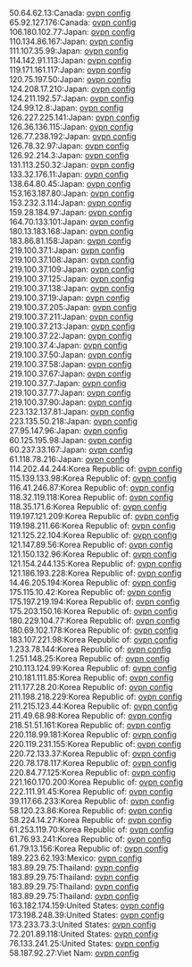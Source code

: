 50.64.62.13:Canada: [ovpn config](vpn/50_64_62_13.ovpn)  
65.92.127.176:Canada: [ovpn config](vpn/65_92_127_176.ovpn)  
106.180.102.77:Japan: [ovpn config](vpn/106_180_102_77.ovpn)  
110.134.86.167:Japan: [ovpn config](vpn/110_134_86_167.ovpn)  
111.107.35.99:Japan: [ovpn config](vpn/111_107_35_99.ovpn)  
114.142.91.113:Japan: [ovpn config](vpn/114_142_91_113.ovpn)  
119.171.161.117:Japan: [ovpn config](vpn/119_171_161_117.ovpn)  
120.75.197.50:Japan: [ovpn config](vpn/120_75_197_50.ovpn)  
124.208.17.210:Japan: [ovpn config](vpn/124_208_17_210.ovpn)  
124.211.192.57:Japan: [ovpn config](vpn/124_211_192_57.ovpn)  
124.99.12.8:Japan: [ovpn config](vpn/124_99_12_8.ovpn)  
126.227.225.141:Japan: [ovpn config](vpn/126_227_225_141.ovpn)  
126.36.136.115:Japan: [ovpn config](vpn/126_36_136_115.ovpn)  
126.77.238.192:Japan: [ovpn config](vpn/126_77_238_192.ovpn)  
126.78.32.97:Japan: [ovpn config](vpn/126_78_32_97.ovpn)  
126.92.214.3:Japan: [ovpn config](vpn/126_92_214_3.ovpn)  
131.113.250.32:Japan: [ovpn config](vpn/131_113_250_32.ovpn)  
133.32.176.11:Japan: [ovpn config](vpn/133_32_176_11.ovpn)  
138.64.80.45:Japan: [ovpn config](vpn/138_64_80_45.ovpn)  
153.163.187.80:Japan: [ovpn config](vpn/153_163_187_80.ovpn)  
153.232.3.114:Japan: [ovpn config](vpn/153_232_3_114.ovpn)  
159.28.184.97:Japan: [ovpn config](vpn/159_28_184_97.ovpn)  
164.70.133.101:Japan: [ovpn config](vpn/164_70_133_101.ovpn)  
180.13.183.168:Japan: [ovpn config](vpn/180_13_183_168.ovpn)  
183.86.81.158:Japan: [ovpn config](vpn/183_86_81_158.ovpn)  
219.100.37.1:Japan: [ovpn config](vpn/219_100_37_1.ovpn)  
219.100.37.108:Japan: [ovpn config](vpn/219_100_37_108.ovpn)  
219.100.37.109:Japan: [ovpn config](vpn/219_100_37_109.ovpn)  
219.100.37.125:Japan: [ovpn config](vpn/219_100_37_125.ovpn)  
219.100.37.138:Japan: [ovpn config](vpn/219_100_37_138.ovpn)  
219.100.37.19:Japan: [ovpn config](vpn/219_100_37_19.ovpn)  
219.100.37.205:Japan: [ovpn config](vpn/219_100_37_205.ovpn)  
219.100.37.211:Japan: [ovpn config](vpn/219_100_37_211.ovpn)  
219.100.37.213:Japan: [ovpn config](vpn/219_100_37_213.ovpn)  
219.100.37.22:Japan: [ovpn config](vpn/219_100_37_22.ovpn)  
219.100.37.4:Japan: [ovpn config](vpn/219_100_37_4.ovpn)  
219.100.37.50:Japan: [ovpn config](vpn/219_100_37_50.ovpn)  
219.100.37.58:Japan: [ovpn config](vpn/219_100_37_58.ovpn)  
219.100.37.67:Japan: [ovpn config](vpn/219_100_37_67.ovpn)  
219.100.37.7:Japan: [ovpn config](vpn/219_100_37_7.ovpn)  
219.100.37.77:Japan: [ovpn config](vpn/219_100_37_77.ovpn)  
219.100.37.90:Japan: [ovpn config](vpn/219_100_37_90.ovpn)  
223.132.137.81:Japan: [ovpn config](vpn/223_132_137_81.ovpn)  
223.135.50.218:Japan: [ovpn config](vpn/223_135_50_218.ovpn)  
27.95.147.96:Japan: [ovpn config](vpn/27_95_147_96.ovpn)  
60.125.195.98:Japan: [ovpn config](vpn/60_125_195_98.ovpn)  
60.237.33.167:Japan: [ovpn config](vpn/60_237_33_167.ovpn)  
61.118.78.216:Japan: [ovpn config](vpn/61_118_78_216.ovpn)  
114.202.44.244:Korea Republic of: [ovpn config](vpn/114_202_44_244.ovpn)  
115.139.133.98:Korea Republic of: [ovpn config](vpn/115_139_133_98.ovpn)  
116.41.246.87:Korea Republic of: [ovpn config](vpn/116_41_246_87.ovpn)  
118.32.119.118:Korea Republic of: [ovpn config](vpn/118_32_119_118.ovpn)  
118.35.171.6:Korea Republic of: [ovpn config](vpn/118_35_171_6.ovpn)  
119.197.121.209:Korea Republic of: [ovpn config](vpn/119_197_121_209.ovpn)  
119.198.211.66:Korea Republic of: [ovpn config](vpn/119_198_211_66.ovpn)  
121.125.22.104:Korea Republic of: [ovpn config](vpn/121_125_22_104.ovpn)  
121.147.89.56:Korea Republic of: [ovpn config](vpn/121_147_89_56.ovpn)  
121.150.132.96:Korea Republic of: [ovpn config](vpn/121_150_132_96.ovpn)  
121.154.244.135:Korea Republic of: [ovpn config](vpn/121_154_244_135.ovpn)  
121.186.193.228:Korea Republic of: [ovpn config](vpn/121_186_193_228.ovpn)  
14.46.205.194:Korea Republic of: [ovpn config](vpn/14_46_205_194.ovpn)  
175.115.10.42:Korea Republic of: [ovpn config](vpn/175_115_10_42.ovpn)  
175.197.219.194:Korea Republic of: [ovpn config](vpn/175_197_219_194.ovpn)  
175.203.150.16:Korea Republic of: [ovpn config](vpn/175_203_150_16.ovpn)  
180.229.104.77:Korea Republic of: [ovpn config](vpn/180_229_104_77.ovpn)  
180.69.102.178:Korea Republic of: [ovpn config](vpn/180_69_102_178.ovpn)  
183.107.221.98:Korea Republic of: [ovpn config](vpn/183_107_221_98.ovpn)  
1.233.78.144:Korea Republic of: [ovpn config](vpn/1_233_78_144.ovpn)  
1.251.148.25:Korea Republic of: [ovpn config](vpn/1_251_148_25.ovpn)  
210.113.124.99:Korea Republic of: [ovpn config](vpn/210_113_124_99.ovpn)  
210.181.111.85:Korea Republic of: [ovpn config](vpn/210_181_111_85.ovpn)  
211.177.28.20:Korea Republic of: [ovpn config](vpn/211_177_28_20.ovpn)  
211.198.218.229:Korea Republic of: [ovpn config](vpn/211_198_218_229.ovpn)  
211.215.123.44:Korea Republic of: [ovpn config](vpn/211_215_123_44.ovpn)  
211.49.68.98:Korea Republic of: [ovpn config](vpn/211_49_68_98.ovpn)  
218.51.51.161:Korea Republic of: [ovpn config](vpn/218_51_51_161.ovpn)  
220.118.99.181:Korea Republic of: [ovpn config](vpn/220_118_99_181.ovpn)  
220.119.231.155:Korea Republic of: [ovpn config](vpn/220_119_231_155.ovpn)  
220.72.133.37:Korea Republic of: [ovpn config](vpn/220_72_133_37.ovpn)  
220.78.178.117:Korea Republic of: [ovpn config](vpn/220_78_178_117.ovpn)  
220.84.77.125:Korea Republic of: [ovpn config](vpn/220_84_77_125.ovpn)  
221.160.170.200:Korea Republic of: [ovpn config](vpn/221_160_170_200.ovpn)  
222.111.91.45:Korea Republic of: [ovpn config](vpn/222_111_91_45.ovpn)  
39.117.66.233:Korea Republic of: [ovpn config](vpn/39_117_66_233.ovpn)  
58.120.23.86:Korea Republic of: [ovpn config](vpn/58_120_23_86.ovpn)  
58.224.14.27:Korea Republic of: [ovpn config](vpn/58_224_14_27.ovpn)  
61.253.119.70:Korea Republic of: [ovpn config](vpn/61_253_119_70.ovpn)  
61.76.93.241:Korea Republic of: [ovpn config](vpn/61_76_93_241.ovpn)  
61.79.13.156:Korea Republic of: [ovpn config](vpn/61_79_13_156.ovpn)  
189.223.62.193:Mexico: [ovpn config](vpn/189_223_62_193.ovpn)  
183.89.29.75:Thailand: [ovpn config](vpn/183_89_29_75.ovpn)  
183.89.29.75:Thailand: [ovpn config](vpn/183_89_29_75.ovpn)  
183.89.29.75:Thailand: [ovpn config](vpn/183_89_29_75.ovpn)  
183.89.29.75:Thailand: [ovpn config](vpn/183_89_29_75.ovpn)  
163.182.174.159:United States: [ovpn config](vpn/163_182_174_159.ovpn)  
173.198.248.39:United States: [ovpn config](vpn/173_198_248_39.ovpn)  
173.233.73.3:United States: [ovpn config](vpn/173_233_73_3.ovpn)  
72.201.89.118:United States: [ovpn config](vpn/72_201_89_118.ovpn)  
76.133.241.25:United States: [ovpn config](vpn/76_133_241_25.ovpn)  
58.187.92.27:Viet Nam: [ovpn config](vpn/58_187_92_27.ovpn)  
